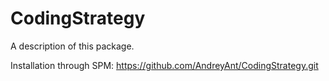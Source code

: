 # CodingStrategy

A description of this package.

Installation through SPM: https://github.com/AndreyAnt/CodingStrategy.git
